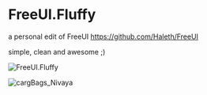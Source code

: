 FreeUI.Fluffy
=============

a personal edit of FreeUI https://github.com/Haleth/FreeUI

simple, clean and awesome ;)



![FreeUI.Fluffy](http://bcs.duapp.com/picstore/wupaaNCPYU.jpg)

![cargBags_Nivaya](http://bcs.duapp.com/picstore/qMJRQZINkn.png)
